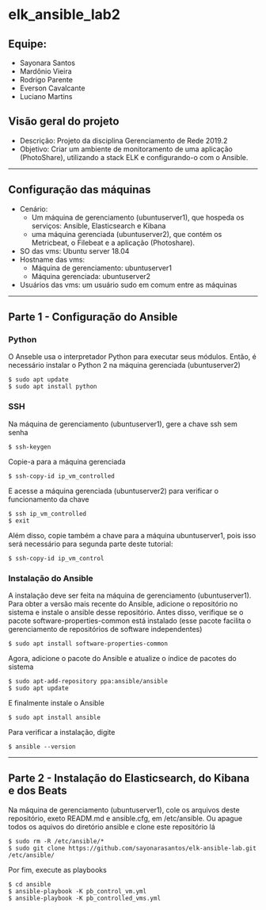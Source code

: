 # elk_ansible_lab2

## Equipe:
- Sayonara Santos
- Mardônio Vieira
- Rodrigo Parente
- Everson Cavalcante
- Luciano Martins

## Visão geral do projeto
- Descrição: Projeto da disciplina Gerenciamento de Rede 2019.2
- Objetivo: Criar um ambiente de monitoramento de uma aplicação (PhotoShare), utilizando a stack ELK e configurando-o com o Ansible.

-----------------------------------

## Configuração das máquinas
- Cenário: 
  - Um máquina de gerenciamento (ubuntuserver1), que hospeda os serviços: Ansible, Elasticsearch e Kibana
  - uma máquina gerenciada (ubuntuserver2), que contém os Metricbeat, o Filebeat e a aplicação (Photoshare).
- SO das vms: Ubuntu server 18.04
- Hostname das vms:
  - Máquina de gerenciamento: ubuntuserver1
  - Máquina gerenciada: ubuntuserver2
- Usuários das vms: um usuário sudo em comum entre as máquinas

-----------------------------------

## Parte 1 - Configuração do Ansible

### Python
O Anseble usa o interpretador Python para executar seus módulos. Então, é necessário instalar o Python 2 na máquina gerenciada (ubuntuserver2)
```
$ sudo apt update
$ sudo apt install python
```

### SSH
Na máquina de gerenciamento (ubuntuserver1), gere a chave ssh sem senha
```
$ ssh-keygen
```
Copie-a para a máquina gerenciada
```
$ ssh-copy-id ip_vm_controlled
```
E acesse a máquina gerenciada (ubuntuserver2) para verificar o funcionamento da chave
```
$ ssh ip_vm_controlled
$ exit
```
Além disso, copie também a chave para a máquina ubuntuserver1, pois isso será necessário para segunda parte deste tutorial:
```
$ ssh-copy-id ip_vm_control
```

### Instalação do Ansible
A instalação deve ser feita na máquina de gerenciamento (ubuntuserver1).
Para obter a versão mais recente do Ansible, adicione o repositório no sistema e instale o ansible desse repositório.
Antes disso, verifique se o pacote software-properties-common está instalado (esse pacote facilita o gerenciamento de repositórios de software independentes)
```
$ sudo apt install software-properties-common
```
Agora, adicione o pacote do Ansible e atualize o índice de pacotes do sistema
```
$ sudo apt-add-repository ppa:ansible/ansible
$ sudo apt update
```
E finalmente instale o Ansible
```
$ sudo apt install ansible
```
Para verificar a instalação, digite
```
$ ansible --version
```

-----------------------------------

## Parte 2 - Instalação do Elasticsearch, do Kibana e dos Beats

Na máquina de gerenciamento (ubuntuserver1), cole os arquivos deste repositório, exeto READM.md e ansible.cfg, em /etc/ansible. Ou apague todos os aquivos do diretório ansible e clone este repositório lá
```
$ sudo rm -R /etc/ansible/*
$ sudo git clone https://github.com/sayonarasantos/elk-ansible-lab.git /etc/ansible/
```
Por fim, execute as playbooks
```
$ cd ansible
$ ansible-playbook -K pb_control_vm.yml
$ ansible-playbook -K pb_controlled_vms.yml
```
